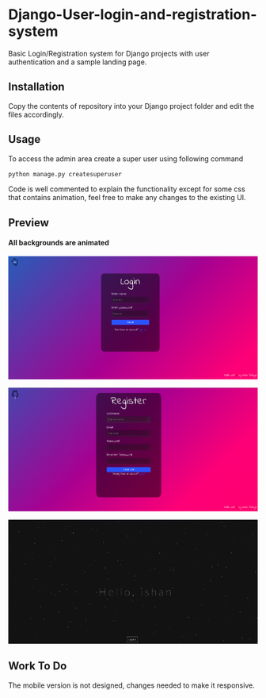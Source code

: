 # Django-User-login-and-registration-system

Basic Login/Registration system for Django projects with user authentication and a sample landing page.

## Installation

Copy the contents of repository into your Django project folder and edit the files accordingly.


## Usage
To access the admin area create a super user using following command
```python
python manage.py createsuperuser
```
Code is well commented to explain the functionality except for some css that contains animation, feel free to make any changes to the existing UI.

## Preview
<h4> All backgrounds are animated </h4>

![Image of login](https://github.com/blackviking991/Django-User-login-and-registration-system/blob/master/preview/Screenshot%20from%202020-08-28%2019-46-09.png)

![Image of register](https://github.com/blackviking991/Django-User-login-and-registration-system/blob/master/preview/Screenshot%20from%202020-08-28%2019-46-18.png)

![Image of Landing page](https://github.com/blackviking991/Django-User-login-and-registration-system/blob/master/preview/Screenshot%20from%202020-08-28%2019-46-30.png)

## Work To Do

The mobile version is not designed, changes needed to make it responsive.
